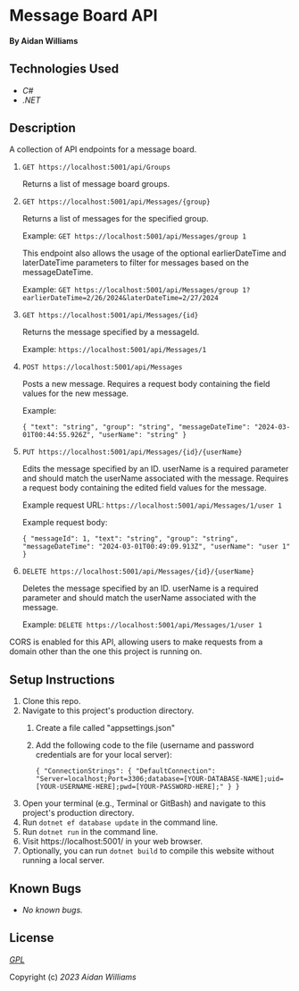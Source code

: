 # Message Board API

#### By Aidan Williams

## Technologies Used

* _C#_
* _.NET_

## Description

A collection of API endpoints for a message board.

1. `GET https://localhost:5001/api/Groups`

    Returns a list of message board groups.

2. `GET https://localhost:5001/api/Messages/{group}`

    Returns a list of messages for the specified group.

    Example: `GET https://localhost:5001/api/Messages/group 1`

    This endpoint also allows the usage of the optional earlierDateTime and laterDateTime parameters to filter for messages based on the messageDateTime.

    Example: `GET https://localhost:5001/api/Messages/group 1?earlierDateTime=2/26/2024&laterDateTime=2/27/2024`

3. `GET https://localhost:5001/api/Messages/{id}`

    Returns the message specified by a messageId.

    Example: `https://localhost:5001/api/Messages/1`

4. `POST https://localhost:5001/api/Messages`

    Posts a new message. Requires a request body containing the field values for the new message.

    Example:

    `{
      "text": "string",
      "group": "string",
      "messageDateTime": "2024-03-01T00:44:55.926Z",
      "userName": "string"
    }`

5. `PUT https://localhost:5001/api/Messages/{id}/{userName}`

    Edits the message specified by an ID. userName is a required parameter and should match the userName associated with the message. Requires a request body containing the edited field values for the message.

    Example request URL: `https://localhost:5001/api/Messages/1/user 1`

    Example request body:

    `{
      "messageId": 1,
      "text": "string",
      "group": "string",
      "messageDateTime": "2024-03-01T00:49:09.913Z",
      "userName": "user 1"
    }`

6. `DELETE https://localhost:5001/api/Messages/{id}/{userName}`

    Deletes the message specified by an ID. userName is a required parameter and should match the userName associated with the message.

    Example: `DELETE https://localhost:5001/api/Messages/1/user 1`

CORS is enabled for this API, allowing users to make requests from a domain other than the one this project is running on.

## Setup Instructions

1. Clone this repo.
2. Navigate to this project's production directory.
    1. Create a file called "appsettings.json"
    2. Add the following code to the file (username and password credentials are for your local server):
    
        `{
          "ConnectionStrings": {
            "DefaultConnection": "Server=localhost;Port=3306;database=[YOUR-DATABASE-NAME];uid=[YOUR-USERNAME-HERE];pwd=[YOUR-PASSWORD-HERE];"
          }
        }`
3. Open your terminal (e.g., Terminal or GitBash) and navigate to this project's production directory.
4. Run `dotnet ef database update` in the command line.
5. Run `dotnet run` in the command line.
6. Visit https://localhost:5001/ in your web browser.
7. Optionally, you can run `dotnet build` to compile this website without running a local server.

## Known Bugs

* _No known bugs._

## License

_[GPL](https://en.wikipedia.org/wiki/GNU_General_Public_License)_

Copyright (c) _2023_ _Aidan Williams_